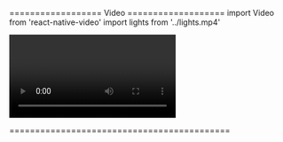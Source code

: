 ================== Video ===================
import Video from 'react-native-video'
import lights from '../lights.mp4'

<Video
  source={lights}
  resizeMode='cover'
  style={StyleSheet.absoluteFill} />

===========================================
